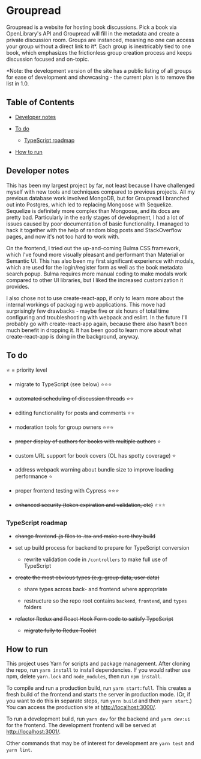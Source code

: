 # Groupread

Groupread is a website for hosting book discussions. Pick a book via OpenLibrary's API and Groupread will fill in the metadata and create a private discussion room. Groups are instanced, meaning no one can access your group without a direct link to it*. Each group is inextricably tied to one book, which emphasizes the frictionless group creation process and keeps discussion focused and on-topic.

*Note: the development version of the site has a public listing of all groups for ease of development and showcasing - the current plan is to remove the list in 1.0.

## Table of Contents

- [Developer notes](#developer-notes)

- [To do](#to-do)

  - [TypeScript roadmap](#typescript-roadmap)

- [How to run](#how-to-run)

## Developer notes

This has been my largest project by far, not least because I have challenged myself with new tools and techniques compared to previous projects. All my previous database work involved MongoDB, but for Groupread I branched out into Postgres, which led to replacing Mongoose with Sequelize. Sequelize is definitely more complex than Mongoose, and its docs are pretty bad. Particularly in the early stages of development, I had a lot of issues caused by poor documentation of basic functionality. I managed to hack it together with the help of random blog posts and StackOverflow pages, and now it's not too hard to work with.

On the frontend, I tried out the up-and-coming Bulma CSS framework, which I've found more visually pleasant and performant than Material or Semantic UI. This has also been my first significant experience with modals, which are used for the login/register form as well as the book metadata search popup. Bulma requires more manual coding to make modals work compared to other UI libraries, but I liked the increased customization it provides.

I also chose not to use create-react-app, if only to learn more about the internal workings of packaging web applications. This move had surprisingly few drawbacks - maybe five or six hours of total time configuring and troubleshooting with webpack and eslint. In the future I'll probably go with create-react-app again, because there also hasn't been much benefit in dropping it. It has been good to learn more about what create-react-app is doing in the background, anyway.

## To do

⭐ = priority level

- migrate to TypeScript (see below) ⭐⭐⭐

- ~~automated scheduling of discussion threads~~ ⭐⭐

- editing functionality for posts and comments ⭐⭐

- moderation tools for group owners ⭐⭐⭐

- ~~proper display of authors for books with multiple authors~~ ⭐

- custom URL support for book covers (OL has spotty coverage) ⭐

- address webpack warning about bundle size to improve loading performance ⭐

- proper frontend testing with Cypress ⭐⭐⭐

- ~~enhanced security (token expiration and validation, etc)~~ ⭐⭐⭐

### TypeScript roadmap

- ~~change frontend .js files to .tsx and make sure they build~~

- set up build process for backend to prepare for TypeScript conversion

  - rewrite validation code in ``/controllers`` to make full use of TypeScript

- ~~create the most obvious types (e.g. group data, user data)~~

  - share types across back- and frontend where appropriate

  - restructure so the repo root contains ``backend``, ``frontend``, and ``types`` folders

- ~~refactor Redux and React Hook Form code to satisfy TypeScript~~

  - ~~migrate fully to Redux Toolkit~~

## How to run

This project uses Yarn for scripts and package management. After cloning the repo, run ``yarn install`` to install dependencies. If you would rather use npm, delete ``yarn.lock`` and ``node_modules``, then run ``npm install``.

To compile and run a production build, run ``yarn start:full``. This creates a fresh build of the frontend and starts the server in production mode. (Or, if you want to do this in separate steps, run ``yarn build`` and then ``yarn start``.) You can access the production site at [http://localhost:3000/](http://localhost:3000/).

To run a development build, run ``yarn dev`` for the backend and ``yarn dev:ui`` for the frontend. The development frontend will be served at [http://localhost:3001/](http://localhost:3001/).

Other commands that may be of interest for development are ``yarn test`` and ``yarn lint``.
